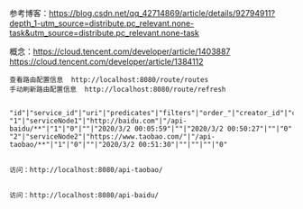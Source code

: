 
参考博客：https://blog.csdn.net/qq_42714869/article/details/92794911?depth_1-utm_source=distribute.pc_relevant.none-task&utm_source=distribute.pc_relevant.none-task

概念：https://cloud.tencent.com/developer/article/1403887
https://cloud.tencent.com/developer/article/1384112

```
查看路由配置信息  http://localhost:8080/route/routes
手动刷新路由配置信息  http://localhost:8080/route/refresh


"id"|"service_id"|"uri"|"predicates"|"filters"|"order_"|"creator_id"|"create_date"|"update_id"|"update_date"|"remarks"|"del_flag"
"1"|"serviceNode1"|"http://baidu.com"|"/api-baidu/**"|"1"|"0"|""|"2020/3/2 00:05:59"|""|"2020/3/2 00:50:27"|""|"0"
"2"|"serviceNode2"|"https://www.taobao.com/"|"/api-taobao/**"|"1"|"0"|""|"2020/3/2 00:51:30"|""|""|""|"0"


访问：http://localhost:8080/api-taobao/


访问：http://localhost:8080/api-baidu/

```